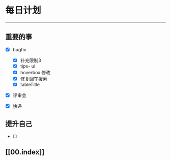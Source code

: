 
# 每日计划
---
## 重要的事

- [x]  bugfix
    - [x] 补充限制3
    - [x] tips- ui
    - [x] hoverbox 修改
    - [x] 修复回车搜索
    - [x] tableTitle
- [x]  评审会
- [x] 快递




## 提升自己

- [ ] 



## [[00.index]]










